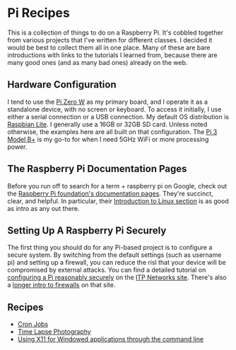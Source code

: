 # Pi Recipes

This is a collection of things to do on a Raspberry Pi. It's cobbled together from various projects that I've written for different classes. I decided it would be best to collect them all in one place. Many of these are bare introductions with links to the tutorials I learned from, because there are many good ones (and as many bad ones) already on the web. 

## Hardware Configuration

I tend to use the [Pi Zero W](https://www.raspberrypi.org/products/raspberry-pi-zero-w/) as my primary board, and I operate it as a standalone device, with no screen or keyboard. To access it initially, I use either a serial connection or a USB connection. My default OS distribution is [Raspbian Lite](https://www.raspberrypi.org/downloads/raspbian/). I generally use a 16GB or 32GB SD card. Unless noted otherwise, the examples here are all built on that configuration. The [Pi 3 Model B+](https://www.raspberrypi.org/products/raspberry-pi-3-model-b-plus/) is my go-to for when I need 5GHz WiFi or more processing power.

## The Raspberry Pi Documentation Pages

Before you run off to search for a term + raspberry pi on Google, check out the [Raspberry Pi foundation's documentation pages](https://www.raspberrypi.org/documentation/). They're succinct, clear, and helpful. In particular, their [Introduction to Linux section](https://www.raspberrypi.org/documentation/linux/) is as good as intro as any out there.

## Setting Up A Raspberry Pi Securely

The first thing you should do for any Pi-based project is to configure a secure system. By switching from the default settings (such as username pi) and setting up a firewall, you can reduce the risl that your device will be compromised by external attacks. You can find a detailed tutorial on [configuring a Pi reasonably securely](https://itp.nyu.edu/networks/tutorials/setting-up-a-raspberry-pi/) on the [ITP Networks site](https://itp.nyu.edu/networks). There's also a [longer intro to firewalls](0https://itp.nyu.edu/networks/tutorials/setting-up-a-firewall-on-an-embedded-linux-device/) on that site.

## Recipes

* [Cron Jobs](cronjobs.md)
* [Time Lapse Photography](timelapse.md)
* [Using X11 for Windowed applications through the command line](X11.md)
